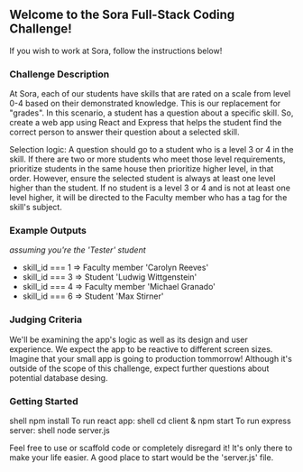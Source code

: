 ## Welcome to the Sora Full-Stack Coding Challenge!

If you wish to work at Sora, follow the instructions below!

### Challenge Description

At Sora, each of our students have skills that are rated on a scale from level 0-4 based on their demonstrated knowledge. This is our replacement for "grades". In this scenario, a student has a question about a specific skill. So, create a web app using React and Express that helps the student find the correct person to answer their question about a selected skill.

Selection logic: A question should go to a student who is a level 3 or 4 in the skill. If there are two or more students who meet those level requirements, prioritize students in the same house then prioritize higher level, in that order. However, ensure the selected student is always at least one level higher than the student. If no student is a level 3 or 4 and is not at least one level higher, it will be directed to the Faculty member who has a tag for the skill's subject.

### Example Outputs

_assuming you're the 'Tester' student_

- skill_id === 1 => Faculty member 'Carolyn Reeves'
- skill_id === 3 => Student 'Ludwig Wittgenstein'
- skill_id === 4 => Faculty member 'Michael Granado'
- skill_id === 6 => Student 'Max Stirner'

### Judging Criteria

We'll be examining the app's logic as well as its design and user experience. We expect the app to be reactive to different screen sizes. Imagine that your small app is going to production tommorrow! Although it's outside of the scope of this challenge, expect further questions about potential database desing.

### Getting Started

shell npm install
To run react app:
shell cd client & npm start
To run express server:
shell node server.js

Feel free to use or scaffold code or completely disregard it! It's only there to make your life easier. A good place to start would be the 'server.js' file.
